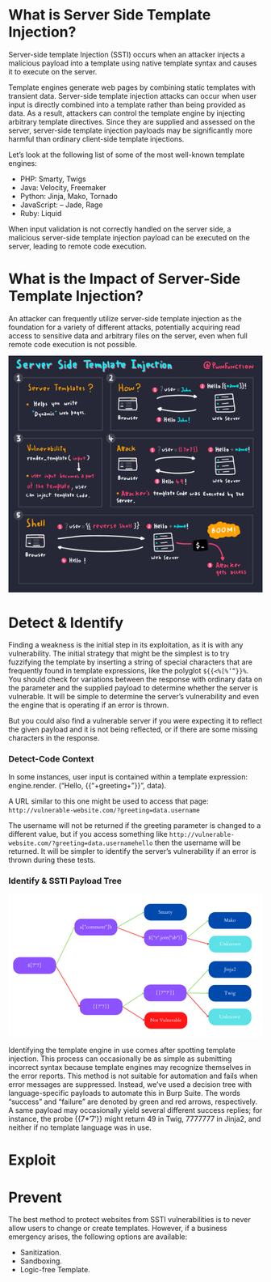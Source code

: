 # What is Server Side Template Injection?

Server-side template Injection (SSTI) occurs when an attacker injects a malicious payload into a template using native template syntax and causes it to execute on the server.

Template engines generate web pages by combining static templates with transient data. Server-side template injection attacks can occur when user input is directly combined into a template rather than being provided as data. As a result, attackers can control the template engine by injecting arbitrary template directives. Since they are supplied and assessed on the server, server-side template injection payloads may be significantly more harmful than ordinary client-side template injections.

Let’s look at the following list of some of the most well-known template engines:

 - PHP: Smarty, Twigs
 - Java: Velocity, Freemaker
 - Python: Jinja, Mako, Tornado
 - JavaScript: – Jade, Rage
 - Ruby: Liquid

When input validation is not correctly handled on the server side, a malicious server-side template injection payload can be executed on the server, leading to remote code execution.

# What is the Impact of Server-Side Template Injection?

An attacker can frequently utilize server-side template injection as the foundation for a variety of different attacks, potentially acquiring read access to sensitive data and arbitrary files on the server, even when full remote code execution is not possible.

![alt text](ssti.png)

# Detect & Identify

Finding a weakness is the initial step in its exploitation, as it is with any vulnerability. The initial strategy that might be the simplest is to try fuzzifying the template by inserting a string of special characters that are frequently found in template expressions, like the polyglot ``${{<%[%’”}}%``. You should check for variations between the response with ordinary data on the parameter and the supplied payload to determine whether the server is vulnerable. It will be simple to determine the server’s vulnerability and even the engine that is operating if an error is thrown.

But you could also find a vulnerable server if you were expecting it to reflect the given payload and it is not being reflected, or if there are some missing characters in the response.

### Detect-Code Context 

In some instances, user input is contained within a template expression: engine.render. (“Hello, {{“+greeting+”}}”, data).

A URL similar to this one might be used to access that page: ``http://vulnerable-website.com/?greeting=data.username``

The username will not be returned if the greeting parameter is changed to a different value, but if you access something like ``http://vulnerable-website.com/?greeting=data.usernamehello`` then the username will be returned. It will be simpler to identify the server’s vulnerability if an error is thrown during these tests.

### Identify & SSTI Payload Tree

![alt text](11-11.png)

Identifying the template engine in use comes after spotting template injection. This process can occasionally be as simple as submitting incorrect syntax because template engines may recognize themselves in the error reports. This method is not suitable for automation and fails when error messages are suppressed. Instead, we’ve used a decision tree with language-specific payloads to automate this in Burp Suite. The words “success” and “failure” are denoted by green and red arrows, respectively. A same payload may occasionally yield several different success replies; for instance, the probe {{7*’7′}} might return 49 in Twig, 7777777 in Jinja2, and neither if no template language was in use.

# Exploit

# Prevent

The best method to protect websites from SSTI vulnerabilities is to never allow users to change or create templates. However, if a business emergency arises, the following options are available:

 - Sanitization.
 - Sandboxing.
 - Logic-free Template.

